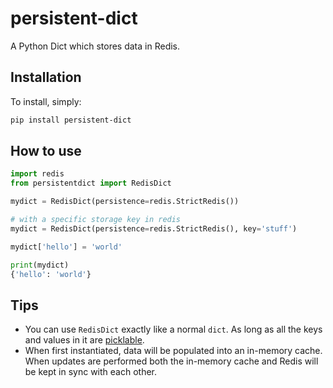 # persistent-dict

A Python Dict which stores data in Redis.

## Installation

To install, simply:

```bash
pip install persistent-dict
```

## How to use

```python
import redis
from persistentdict import RedisDict

mydict = RedisDict(persistence=redis.StrictRedis())

# with a specific storage key in redis
mydict = RedisDict(persistence=redis.StrictRedis(), key='stuff')

mydict['hello'] = 'world'

print(mydict)
{'hello': 'world'}
```

## Tips

- You can use ``RedisDict`` exactly like a normal ``dict``. As long as all the keys and values in it are [picklable](https://docs.python.org/3/library/pickle.html).
- When first instantiated, data will be populated into an in-memory cache. When updates are performed both the in-memory cache and Redis will be kept in sync with each other.
